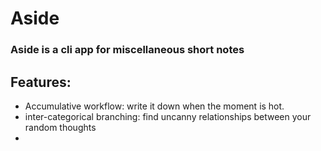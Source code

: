 # Aside
### Aside is a cli app for miscellaneous short notes

## Features:
- Accumulative workflow: write it down when the moment is hot.
- inter-categorical branching: find uncanny relationships between your random thoughts
- 